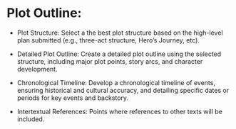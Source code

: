 # Plot Outline:
- Plot Structure: Select a the best plot structure based on the high-level plan submitted (e.g., three-act structure, Hero’s Journey, etc).

- Detailed Plot Outline: Create a detailed plot outline using the selected structure, including major plot points, story arcs, and character development.

- Chronological Timeline: Develop a chronological timeline of events, ensuring historical and cultural accuracy, and detailing specific dates or periods for key events and backstory.

- Intertextual References: Points where references to other texts will be included.

